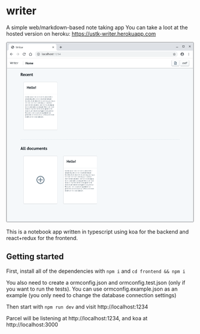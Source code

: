 # writer
A simple web/markdown-based note taking app
You can take a loot at the hosted version on heroku: https://ustk-writer.herokuapp.com

![screenshot](docs/main.png)

This is a notebook app written in typescript using koa for the backend and react+redux for the frontend.

## Getting started

First, install all of the dependencies with `npm i` and `cd frontend && npm i`

You also need to create a ormconfig.json and ormconfig.test.json (only if you want to run the tests). You can use ormconfig.example.json as an example (you only need to change the database connection settings)

Then start with `npm run dev` and visit http://localhost:1234

Parcel will be listening at http://localhost:1234, and koa at http://localhost:3000
